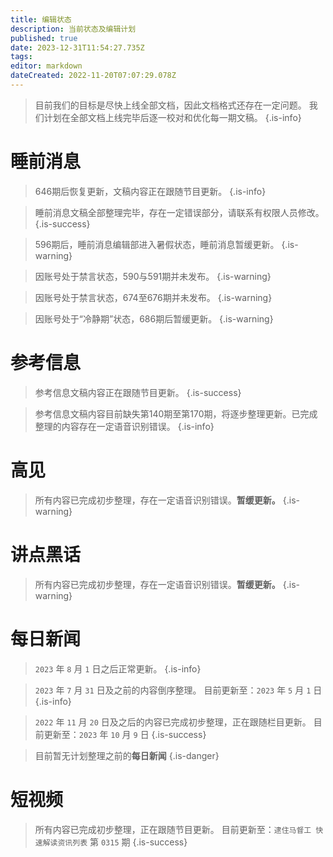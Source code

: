 ```yaml
---
title: 编辑状态
description: 当前状态及编辑计划
published: true
date: 2023-12-31T11:54:27.735Z
tags: 
editor: markdown
dateCreated: 2022-11-20T07:07:29.078Z
---
```


> 目前我们的目标是尽快上线全部文档，因此文档格式还存在一定问题。
> 我们计划在全部文档上线完毕后逐一校对和优化每一期文稿。
{.is-info}

# 睡前消息

> 646期后恢复更新，文稿内容正在跟随节目更新。
{.is-info}

> 睡前消息文稿全部整理完毕，存在一定错误部分，请联系有权限人员修改。
{.is-success}

> 596期后，睡前消息编辑部进入暑假状态，睡前消息暂缓更新。
{.is-warning}

> 因账号处于禁言状态，590与591期并未发布。
{.is-warning}

> 因账号处于禁言状态，674至676期并未发布。
{.is-warning}

> 因账号处于“冷静期”状态，686期后暂缓更新。
{.is-warning}

<!--

## 整理状态

整理状态详见[目录](/main.md)。
如果你正在参与[协作编辑](/editing.md)，只需点击缺失的内容（红色部分）即可创建对应页面。
-->

# 参考信息

> 参考信息文稿内容正在跟随节目更新。
{.is-success}

> 参考信息文稿内容目前缺失第140期至第170期，将逐步整理更新。已完成整理的内容存在一定语音识别错误。
{.is-info}

# 高见

> 所有内容已完成初步整理，存在一定语音识别错误。**暂缓更新。**
{.is-warning}

# 讲点黑话

> 所有内容已完成初步整理，存在一定语音识别错误。**暂缓更新。**
{.is-warning}

# 每日新闻

> `2023` 年 `8` 月 `1` 日之后正常更新。
{.is-info}

> `2023` 年 `7` 月 `31` 日及之前的内容倒序整理。
> 目前更新至：`2023` 年 `5` 月 `1` 日
{.is-info}

> `2022` 年 `11` 月 `20` 日及之后的内容已完成初步整理，正在跟随栏目更新。
> 目前更新至：`2023` 年 `10` 月 `9` 日
{.is-success}

> 目前暂无计划整理之前的**每日新闻**
{.is-danger}

# 短视频

> 所有内容已完成初步整理，正在跟随节目更新。
> 目前更新至：`逮住马督工 快速解读资讯列表` 第 `0315` 期
{.is-success}
